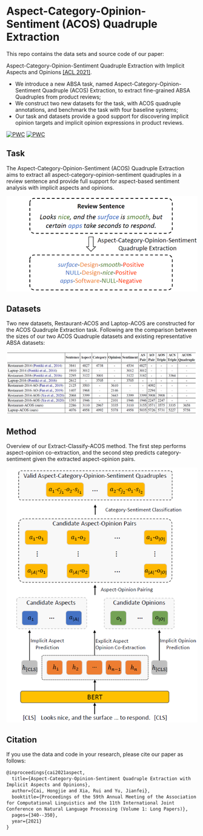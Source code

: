 <!-- # ACOS

We are making the final preparations for the release of our data and code. They will be coming soon. -->

# Aspect-Category-Opinion-Sentiment (ACOS) Quadruple Extraction

This repo contains the data sets and source code of our paper: 

Aspect-Category-Opinion-Sentiment Quadruple Extraction with Implicit Aspects and Opinions [[ACL 2021]](https://aclanthology.org/2021.acl-long.29.pdf).
- We introduce a new ABSA task, named Aspect-Category-Opinion-Sentiment Quadruple (ACOS) Extraction, to extract fine-grained ABSA Quadruples from product reviews;
- We construct two new datasets for the task, with ACOS quadruple annotations, and benchmark the task with four baseline systems;
- Our task and datasets provide a good support for discovering implicit opinion targets and implicit opinion expressions in product reviews.

[![PWC](https://img.shields.io/endpoint.svg?url=https://paperswithcode.com/badge/aspect-category-opinion-sentiment-quadruple/aspect-category-opinion-sentiment-quadruple-1)](https://paperswithcode.com/sota/aspect-category-opinion-sentiment-quadruple-1?p=aspect-category-opinion-sentiment-quadruple)
[![PWC](https://img.shields.io/endpoint.svg?url=https://paperswithcode.com/badge/aspect-category-opinion-sentiment-quadruple/aspect-category-opinion-sentiment-quadruple)](https://paperswithcode.com/sota/aspect-category-opinion-sentiment-quadruple?p=aspect-category-opinion-sentiment-quadruple)

## Task
The Aspect-Category-Opinion-Sentiment (ACOS) Quadruple Extraction aims to extract all aspect-category-opinion-sentiment quadruples in a review sentence and provide full support for aspect-based sentiment analysis with implicit aspects and opinions.

![Alt text](img/figure1.PNG?raw=true "Example")

## Datasets
Two new datasets, Restaurant-ACOS and Laptop-ACOS are constructed for the ACOS Quadruple Extraction task. Following are the comparison between the sizes of our two ACOS Quadruple datasets and existing representative ABSA datasets:

![Alt text](img/stat.PNG?raw=true "stat")

## Method
Overview of our Extract-Classify-ACOS method. The first step performs aspect-opinion co-extraction, and the second step predicts category-sentiment given the extracted aspect-opinion pairs.

![Alt text](img/method.PNG?raw=true "method")

## Citation
If you use the data and code in your research, please cite our paper as follows:
```
@inproceedings{cai2021aspect,
  title={Aspect-Category-Opinion-Sentiment Quadruple Extraction with Implicit Aspects and Opinions},
  author={Cai, Hongjie and Xia, Rui and Yu, Jianfei},
  booktitle={Proceedings of the 59th Annual Meeting of the Association for Computational Linguistics and the 11th International Joint Conference on Natural Language Processing (Volume 1: Long Papers)},
  pages={340--350},
  year={2021}
}
```
